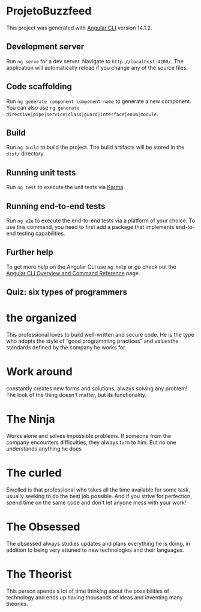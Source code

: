 # ProjetoBuzzfeed

This project was generated with [Angular CLI](https://github.com/angular/angular-cli) version 14.1.2.

## Development server

Run `ng serve` for a dev server. Navigate to `http://localhost:4200/`. The application will automatically reload if you change any of the source files.

## Code scaffolding

Run `ng generate component component-name` to generate a new component. You can also use `ng generate directive|pipe|service|class|guard|interface|enum|module`.

## Build

Run `ng build` to build the project. The build artifacts will be stored in the `dist/` directory.

## Running unit tests

Run `ng test` to execute the unit tests via [Karma](https://karma-runner.github.io).

## Running end-to-end tests

Run `ng e2e` to execute the end-to-end tests via a platform of your choice. To use this command, you need to first add a package that implements end-to-end testing capabilities.

## Further help

To get more help on the Angular CLI use `ng help` or go check out the [Angular CLI Overview and Command Reference](https://angular.io/cli) page.

## Quiz: six types of programmers

# the organized 
This professional loves to build well-written and secure code. He is the type who adopts the style of “good programming practices” and values ​​the standards defined by the company he works for.

# Work around 
constantly creates new forms and solutions, always solving any problem! The look of the thing doesn't matter, but its functionality.

# The Ninja
Works alone and solves impossible problems. If someone from the company encounters difficulties, they always turn to him. But no one understands anything he does

# The curled 
Enrolled is that professional who takes all the time available for some task, usually seeking to do the best job possible. And if you strive for perfection, spend time on the same code and don't let anyone mess with your work!

# The Obsessed 
The obsessed always studies updates and plans everything he is doing, in addition to being very attuned to new technologies and their languages.

# The Theorist 
This person spends a lot of time thinking about the possibilities of technology and ends up having thousands of ideas and inventing many theories.
